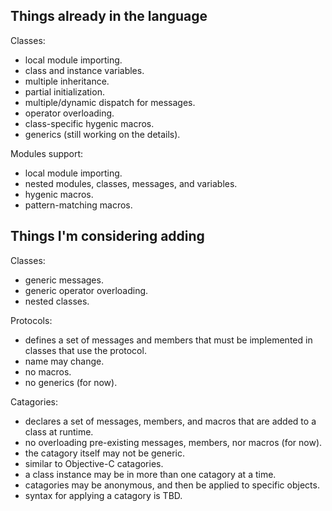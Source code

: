 ## Things already in the language

Classes:
- local module importing.
- class and instance variables.
- multiple inheritance.
- partial initialization.
- multiple/dynamic dispatch for messages.
- operator overloading.
- class-specific hygenic macros.
- generics (still working on the details).

Modules support:
- local module importing.
- nested modules, classes, messages, and variables.
- hygenic macros.
- pattern-matching macros.

## Things I'm considering adding

Classes:
- generic messages.
- generic operator overloading.
- nested classes.

Protocols:
- defines a set of messages and members that must be implemented in classes that use the protocol.
- name may change.
- no macros.
- no generics (for now).

Catagories:
- declares a set of messages, members, and macros that are added to a class at runtime.
- no overloading pre-existing messages, members, nor macros (for now).
- the catagory itself may not be generic.
- similar to Objective-C catagories.
- a class instance may be in more than one catagory at a time.
- catagories may be anonymous, and then be applied to specific objects.
- syntax for applying a catagory is TBD.
